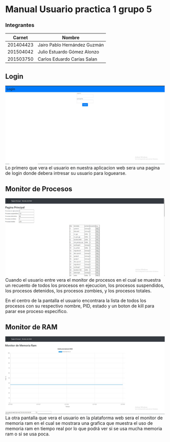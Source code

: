 # Manual Usuario practica 1 grupo 5

### Integrantes
| Carnet | Nombre |
| ------ | ------ |
| 201404423 | Jairo Pablo Hernández Guzmán |
| 201504042 | Julio Estuardo Gómez Alonzo  |
| 201503750 | Carlos Eduardo Carías Salan |

## Login

![alt text](login.jfif "Login")
Lo primero que vera el usuario en nuestra aplicacion web sera una pagina de login donde debera intresar su usuario
para loguearse. 

## Monitor de Procesos
![alt text](procesos.jfif "Procesos")
Cuando el usuario entre vera el monitor de procesos en el cual se muestra un recuento de todos los procesos en ejecucion, los procesos suspendidos, los procesos detenidos, los procesos zombies, y los procesos totales. 

En el centro de la pantalla el usuario encontrara la lista de todos los procesos con su respectivo nombre, PID, estado y un boton de kill para parar ese proceso especifico.

## Monitor de RAM
![alt text](ram.jfif "RAM")
La otra pantalla que vera el usuario en la plataforma web sera el monitor de memoria ram en el cual se mostrara una grafica que muestra el uso de memoria ram en tiempo real por lo que podrá ver si se usa mucha memoria ram o si se usa poca.

